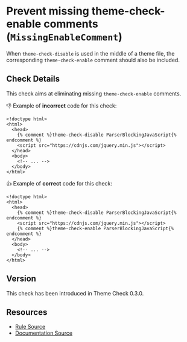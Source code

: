 # Prevent missing theme-check-enable comments (`MissingEnableComment`)

When `theme-check-disable` is used in the middle of a theme file, the corresponding `theme-check-enable` comment should also be included.

## Check Details

This check aims at eliminating missing `theme-check-enable` comments.

:-1: Example of **incorrect** code for this check:

```liquid
<!doctype html>
<html>
  <head>
    {% comment %}theme-check-disable ParserBlockingJavaScript{% endcomment %}
    <script src="https://cdnjs.com/jquery.min.js"></script>
  </head>
  <body>
    <!-- ... -->
  </body>
</html>
```

:+1: Example of **correct** code for this check:

```liquid
<!doctype html>
<html>
  <head>
    {% comment %}theme-check-disable ParserBlockingJavaScript{% endcomment %}
    <script src="https://cdnjs.com/jquery.min.js"></script>
    {% comment %}theme-check-enable ParserBlockingJavaScript{% endcomment %}
  </head>
  <body>
    <!-- ... -->
  </body>
</html>
```

## Version

This check has been introduced in Theme Check 0.3.0.

## Resources

- [Rule Source][codesource]
- [Documentation Source][docsource]

[codesource]: /lib/theme_check/checks/missing_enable_comment.rb
[docsource]: /docs/checks/missing_enable_comment.md
